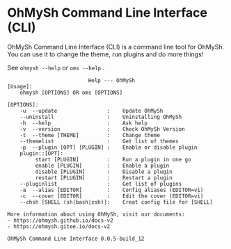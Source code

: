 # OhMySh Command Line Interface (CLI)

OhMySh Command Line Interface (CLI) is a command line tool for OhMySh. You can use it to change the theme, run plugins and do more things!

See `ohmysh --help` or `oms --help` .

```
                          Help --- OhMySh
[Usage]:
    ohmysh [OPTIONS] OR oms [OPTIONS]

[OPTIONS]:
    -u  --update                :    Update OhMySh
    --uninstall                 :    Uninstalling OhMySh
    -h  --help                  :    Ask help
    -v  --version               :    Check OhMySh Version
    -t  --theme [THEME]         :    Change theme
    --themelist                 :    Get list of themes
    -p  --plugin [OPT] [PLUGIN] :    Enable or disable plugin
    plugin::[OPT]:
         start [PLUGIN]         :    Run a plugin in one go
         enable [PLUGIN]        :    Enable a plugin
         disable [PLUGIN]       :    Disable a plugin
         restart [PLUGIN]       :    Restart a plugin
    --pluginlist                :    Get list of plugins
    -a  --alias [EDITOR]        :    Config aliases (EDITOR=vi)
    -c  --cover [EDITOR]        :    Edit the cover (EDITOR=vi)
    --chsh [SHELL (sh|bash|zsh)]:    Creat config file for [SHELL]

More information about using OhMySh, visit our documents:
- https://ohmysh.github.io/docs-v2
- https://ohmysh.gitee.io/docs-v2

OhMySh Command Line Interface 0.0.5-build_12
```
